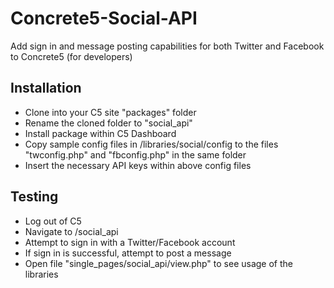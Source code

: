 Concrete5-Social-API
====================

Add sign in and message posting capabilities for both Twitter and Facebook to Concrete5 (for developers)

Installation
------------

- Clone into your C5 site "packages" folder
- Rename the cloned folder to "social_api"
- Install package within C5 Dashboard
- Copy sample config files in /libraries/social/config to the files "twconfig.php" and "fbconfig.php" in the same folder
- Insert the necessary API keys within above config files

Testing
-------
- Log out of C5
- Navigate to /social_api
- Attempt to sign in with a Twitter/Facebook account
- If sign in is successful, attempt to post a message
- Open file "single_pages/social_api/view.php" to see usage of the libraries
